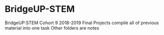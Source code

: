 # BridgeUP-STEM
BridgeUP:STEM Cohort 9 2018-2019
Final Projects compile all of previous material into one task
Other folders are notes 
